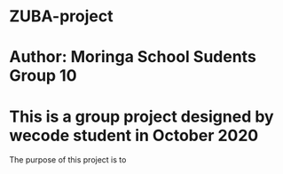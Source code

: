 # ZUBA-project
# Author: Moringa School Sudents Group 10
# This is a group project designed by wecode student in October 2020
The purpose of this project is to 
